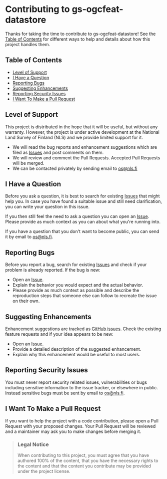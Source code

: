 # Contributing to gs-ogcfeat-datastore

Thanks for taking the time to contribute to gs-ogcfeat-datastore! See the [Table of Contents](#table-of-contents)
for different ways to help and details about how this project handles them.

## Table of Contents

- [Level of Support](#level-of-support)
- [I Have a Question](#i-have-a-question)
- [Reporting Bugs](#reporting-bugs)
- [Suggesting Enhancements](#suggesting-enhancements)
- [Reporting Security Issues](#reporting-security-issues)
- [I Want To Make a Pull Request](#i-want-to-make-a-pull-request)

## Level of Support

This project is distributed in the hope that it will be useful, but without any warranty.
However, the project is under active development at the National Land Survey of Finland (NLS) and we 
provide limited support for it.
- We will read the bug reports and enhancement suggestions which are filed as
[Issues](https://github.com/nlsfi/gs-ogcfeat-datastore/issues) and post comments on them.
- We will review and comment the Pull Requests. Accepted Pull Requests will be merged.
- We can be contacted privately by sending email to <os@nls.fi>

## I Have a Question

Before you ask a question, it is best to search for existing [Issues](https://github.com/nlsfi/gs-ogcfeat-datastore/issues) that
might help you. In case you have found a suitable issue and still need clarification,
you can write your question in this issue.

If you then still feel the need to ask a question you can open an [Issue](https://github.com/nlsfi/gs-ogcfeat-datastore/issues/new).
Please provide as much context as you can about what you're running into.

If you have a question that you don't want to become public, you can send it by email
to <os@nls.fi>.

## Reporting Bugs

Before you report a bug, search for existing [Issues](https://github.com/nlsfi/gs-ogcfeat-datastore/issues) and check if your problem
is already reported. If the bug is new:
- Open an [Issue](https://github.com/nlsfi/gs-ogcfeat-datastore/issues/new).
- Explain the behavior you would expect and the actual behavior.
- Please provide as much context as possible and describe the reproduction steps 
that someone else can follow to recreate the issue on their own.

## Suggesting Enhancements

Enhancement suggestions are tracked as [GitHub issues](https://github.com/nlsfi/gs-ogcfeat-datastore/issues). Check the existing
feature requests and if your idea appears to be new:
- Open an [Issue](https://github.com/nlsfi/gs-ogcfeat-datastore/issues/new).
- Provide a detailed description of the suggested enhancement.
- Explain why this enhancement would be useful to most users.

## Reporting Security Issues

You must never report security related issues, vulnerabilities or bugs including
sensitive information to the issue tracker, or elsewhere in public.
Instead sensitive bugs must be sent by email to <os@nls.fi>.

## I Want To Make a Pull Request

If you want to help the project with a code contribution, please open a Pull Request
with your proposed changes. Your Pull Request will be reviewed and a maintainer may
ask you to make changes before merging it.

> ### Legal Notice 
> When contributing to this project, you must agree that you have authored 100%
of the content, that you have the necessary rights to the content and that the
content you contribute may be provided under the project license.

